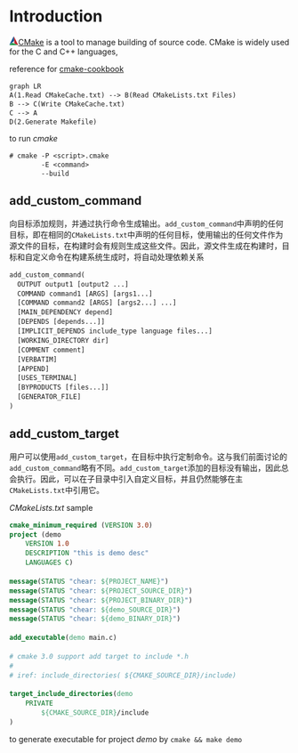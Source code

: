 

# Introduction

![cmake](../img/cmake-logo-16.png)[CMake](<https://cmake.org/cmake/help/latest/>) is a tool to manage building of source code. CMake is widely used for the C and C++ languages, 

reference for [cmake-cookbook](https://github.com/dev-cafe/cmake-cookbook/blob/master/README.md)

```mermaid
graph LR
A(1.Read CMakeCache.txt) --> B(Read CMakeLists.txt Files)
B --> C(Write CMakeCache.txt)
C --> A
D(2.Generate Makefile)

```

to run *cmake* 

```shell
# cmake -P <script>.cmake
		-E <command>
		--build
```

## add_custom_command 

向目标添加规则，并通过执行命令生成输出。`add_custom_command`中声明的任何目标，即在相同的`CMakeLists.txt`中声明的任何目标，使用输出的任何文件作为源文件的目标，在构建时会有规则生成这些文件。因此，源文件生成在构建时，目标和自定义命令在构建系统生成时，将自动处理依赖关系

```Makefile
add_custom_command(  
  OUTPUT output1 [output2 ...]  
  COMMAND command1 [ARGS] [args1...]  
  [COMMAND command2 [ARGS] [args2...] ...]  
  [MAIN_DEPENDENCY depend]  
  [DEPENDS [depends...]]  
  [IMPLICIT_DEPENDS include_type language files...]  
  [WORKING_DIRECTORY dir]  
  [COMMENT comment]  
  [VERBATIM]  
  [APPEND]  
  [USES_TERMINAL]  
  [BYPRODUCTS [files...]]  
  [GENERATOR_FILE]  
)
```

## add_custom_target 

用户可以使用`add_custom_target`，在目标中执行定制命令。这与我们前面讨论的`add_custom_command`略有不同。`add_custom_target`添加的目标没有输出，因此总会执行。因此，可以在子目录中引入自定义目标，并且仍然能够在主`CMakeLists.txt`中引用它。

*CMakeLists.txt* sample

```cmake
cmake_minimum_required (VERSION 3.0)
project (demo
    VERSION 1.0
	DESCRIPTION "this is demo desc"
    LANGUAGES C)

message(STATUS "chear: ${PROJECT_NAME}")
message(STATUS "chear: ${PROJECT_SOURCE_DIR}")
message(STATUS "chear: ${PROJECT_BINARY_DIR}")
message(STATUS "chear: ${demo_SOURCE_DIR}")
message(STATUS "chear: ${demo_BINARY_DIR}")

add_executable(demo main.c)

# cmake 3.0 support add target to include *.h
#
# iref: include_directories( ${CMAKE_SOURCE_DIR}/include)

target_include_directories(demo
    PRIVATE
        ${CMAKE_SOURCE_DIR}/include
)
```

to  generate executable for project *demo* by  ``cmake && make demo ``

